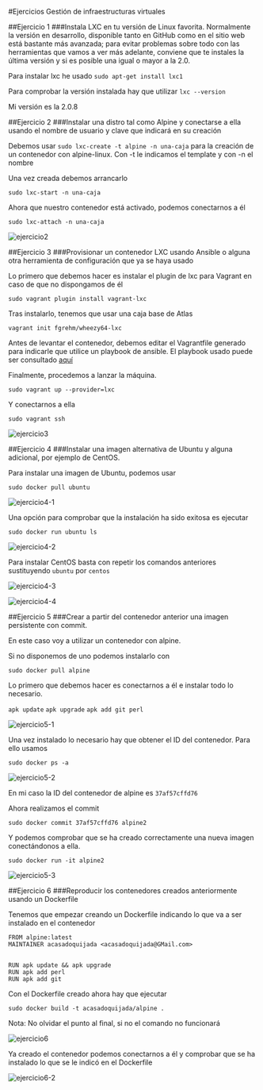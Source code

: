 #Ejercicios Gestión de infraestructuras virtuales

##Ejercicio 1
###Instala LXC en tu versión de Linux favorita. Normalmente la versión en desarrollo, disponible tanto en GitHub como en el sitio web está bastante más avanzada; para evitar problemas sobre todo con las herramientas que vamos a ver más adelante, conviene que te instales la última versión y si es posible una igual o mayor a la 2.0.

Para instalar lxc he usado `sudo apt-get install lxc1`

Para comprobar la versión instalada hay que utilizar `lxc --version`

Mi versión es la 2.0.8


##Ejercicio 2
###Instalar una distro tal como Alpine y conectarse a ella usando el nombre de usuario y clave que indicará en su creación

Debemos usar `sudo lxc-create -t alpine -n una-caja` para la creación de un contenedor con alpine-linux. Con -t le indicamos el template y con -n el nombre

Una vez creada debemos arrancarlo

`sudo lxc-start -n una-caja`

Ahora que nuestro contenedor está activado, podemos conectarnos a él

`sudo lxc-attach -n una-caja`

![ejercicio2](http://i1045.photobucket.com/albums/b460/Alejandro_Casado/ejercicio2_zpshqebhtfw.png)

##Ejercicio 3
###Provisionar un contenedor LXC usando Ansible o alguna otra herramienta de configuración que ya se haya usado

Lo primero que debemos hacer es instalar el plugin de lxc para Vagrant en caso de que no dispongamos de él

`sudo vagrant plugin install vagrant-lxc`

Tras instalarlo, tenemos que usar una caja base de Atlas

`vagrant init fgrehm/wheezy64-lxc`

Antes de levantar el contenedor, debemos editar el Vagrantfile generado para indicarle que utilice un playbook de ansible. El playbook usado puede ser consultado [aquí](https://raw.githubusercontent.com/acasadoquijada/MyStudentBot/master/provision/ansible/playbook.yml)

Finalmente, procedemos a lanzar la máquina.

`sudo vagrant up --provider=lxc`

Y conectarnos a ella

`sudo vagrant ssh`

![ejercicio3](http://i1045.photobucket.com/albums/b460/Alejandro_Casado/ejercicio3_zpsgc8uzmlv.png)

##Ejercicio 4
###Instalar una imagen alternativa de Ubuntu y alguna adicional, por ejemplo de CentOS.

Para instalar una imagen de Ubuntu, podemos usar

`sudo docker pull ubuntu`

![ejercicio4-1](http://i1045.photobucket.com/albums/b460/Alejandro_Casado/ejercicio4-1_zpsauzqi2f3.png)

Una opción para comprobar que la instalación ha sido exitosa es ejecutar

`sudo docker run ubuntu ls`

![ejercicio4-2](http://i1045.photobucket.com/albums/b460/Alejandro_Casado/ejercicio4-2_zpsnl33w6li.png)

Para instalar CentOS basta con repetir los comandos anteriores sustituyendo `ubuntu` por `centos`

![ejercicio4-3](http://i1045.photobucket.com/albums/b460/Alejandro_Casado/ejercicio4-3_zps1ekxvpo7.png)

![ejercicio4-4](http://i1045.photobucket.com/albums/b460/Alejandro_Casado/ejercicio4-4_zpsstppidcl.png)


##Ejercicio 5
###Crear a partir del contenedor anterior una imagen persistente con commit.

En este caso voy a utilizar un contenedor con alpine.

Si no disponemos de uno podemos instalarlo con

`sudo docker pull alpine`

Lo primero que debemos hacer es conectarnos a él e instalar todo lo necesario.

`apk update`
`apk upgrade`
`apk add git perl`

![ejercicio5-1](http://i1045.photobucket.com/albums/b460/Alejandro_Casado/ejercicio5-1_zpszp6ozpoe.png)

Una vez instalado lo necesario hay que obtener el ID del contenedor. Para ello usamos

`sudo docker ps -a`

![ejercicio5-2](http://i1045.photobucket.com/albums/b460/Alejandro_Casado/ejercicio5-2_zpswec7rn9x.png)

En mi caso la ID del contenedor de alpine es `37af57cffd76`

Ahora realizamos el commit

`sudo docker commit 37af57cffd76 alpine2`

Y podemos comprobar que se ha creado correctamente una nueva imagen conectándonos a ella.

`sudo docker run -it alpine2`

![ejercicio5-3](http://i1045.photobucket.com/albums/b460/Alejandro_Casado/ejercicio5-3_zpsuqzyocbb.png)

##Ejercicio 6
###Reproducir los contenedores creados anteriormente usando un Dockerfile

Tenemos que empezar creando un Dockerfile indicando lo que va a ser instalado en el contenedor

~~~
FROM alpine:latest
MAINTAINER acasadoquijada <acasadoquijada@GMail.com>


RUN apk update && apk upgrade
RUN apk add perl
RUN apk add git
~~~

Con el Dockerfile creado ahora hay que ejecutar

`sudo docker build -t acasadoquijada/alpine .`

Nota: No olvidar el punto al final, si no el comando no funcionará

![ejercicio6](http://i1045.photobucket.com/albums/b460/Alejandro_Casado/ejercicio6_zpsje2lklug.png)

Ya creado el contenedor podemos conectarnos a él y comprobar que se ha instalado lo que se le indicó en el Dockerfile

![ejercicio6-2](http://i1045.photobucket.com/albums/b460/Alejandro_Casado/ejercicio6-2_zpsz3223l6e.png)



















































